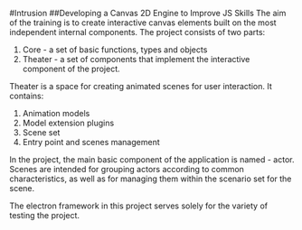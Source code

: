#Intrusion
##Developing a Canvas 2D Engine to Improve JS Skills
The aim of the training is to create interactive canvas elements built on the most independent internal components.
The project consists of two parts:
1) Core - a set of basic functions, types and objects
2) Theater - a set of components that implement the interactive component of the project.

Theater is a space for creating animated scenes for user interaction. It contains:
1) Animation models
2) Model extension plugins
3) Scene set
4) Entry point and scenes management

In the project, the main basic component of the application is named - actor. Scenes are intended for grouping actors according to common characteristics, as well as for managing them within the scenario set for the scene.

The electron framework in this project serves solely for the variety of testing the project.